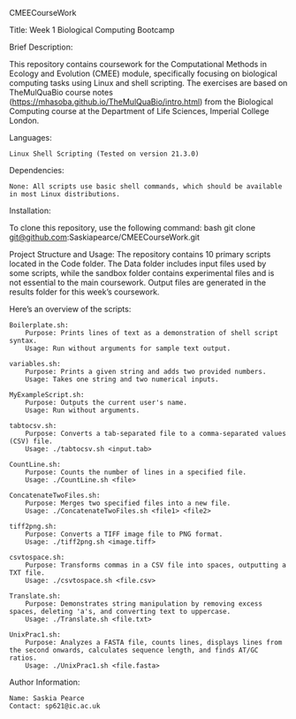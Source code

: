 CMEECourseWork

Title: Week 1 Biological Computing Bootcamp

Brief Description:

This repository contains coursework for the Computational Methods in Ecology and Evolution (CMEE) module, specifically focusing on biological computing tasks using Linux and shell scripting. The exercises are based on TheMulQuaBio course notes (https://mhasoba.github.io/TheMulQuaBio/intro.html) from the Biological Computing course at the Department of Life Sciences, Imperial College London.

Languages:

    Linux Shell Scripting (Tested on version 21.3.0)

Dependencies:

    None: All scripts use basic shell commands, which should be available in most Linux distributions.

Installation:

To clone this repository, use the following command:
bash
git clone git@github.com:Saskiapearce/CMEECourseWork.git

Project Structure and Usage:
The repository contains 10 primary scripts located in the Code folder. The Data folder includes input files used by some scripts, while the sandbox folder contains experimental files and is not essential to the main coursework. Output files are generated in the results folder for this week’s coursework.

Here’s an overview of the scripts:

    Boilerplate.sh:
        Purpose: Prints lines of text as a demonstration of shell script syntax.
        Usage: Run without arguments for sample text output.

    variables.sh:
        Purpose: Prints a given string and adds two provided numbers.
        Usage: Takes one string and two numerical inputs.

    MyExampleScript.sh:
        Purpose: Outputs the current user's name.
        Usage: Run without arguments.

    tabtocsv.sh:
        Purpose: Converts a tab-separated file to a comma-separated values (CSV) file.
        Usage: ./tabtocsv.sh <input.tab>

    CountLine.sh:
        Purpose: Counts the number of lines in a specified file.
        Usage: ./CountLine.sh <file>

    ConcatenateTwoFiles.sh:
        Purpose: Merges two specified files into a new file.
        Usage: ./ConcatenateTwoFiles.sh <file1> <file2>

    tiff2png.sh:
        Purpose: Converts a TIFF image file to PNG format.
        Usage: ./tiff2png.sh <image.tiff>

    csvtospace.sh:
        Purpose: Transforms commas in a CSV file into spaces, outputting a TXT file.
        Usage: ./csvtospace.sh <file.csv>

    Translate.sh:
        Purpose: Demonstrates string manipulation by removing excess spaces, deleting 'a's, and converting text to uppercase.
        Usage: ./Translate.sh <file.txt>

    UnixPrac1.sh:
        Purpose: Analyzes a FASTA file, counts lines, displays lines from the second onwards, calculates sequence length, and finds AT/GC ratios.
        Usage: ./UnixPrac1.sh <file.fasta>

Author Information:

    Name: Saskia Pearce
    Contact: sp621@ic.ac.uk